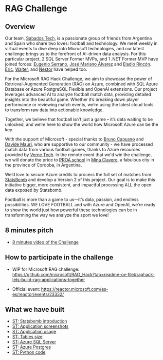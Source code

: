 # RAG Challenge

## Overview

Our team, [Sabados Tech](https://www.youtube.com/channel/UCw89YeTGdK74ZZ97_xcI2FA), is a passionate group of friends from Argentina and Spain who share two loves: football and technology. We meet weekly in virtual events to dive deep into Microsoft technologies, and our latest challenge brings us to the forefront of AI-driven data analysis. For this particular project, 2 SQL Server Former MVPs, and 1 .NET Former MVP have joined forces: [Eugenio Serrano](https://www.linkedin.com/in/eugenio-serrano/), [José Mariano Álvarez](https://www.linkedin.com/in/josemarianoalvarez/) and [Eladio Rincón](https://www.linkedin.com/in/erincon/). [Eric](https://github.com/eric-net), [Walter](https://github.com/Exodo77), and [Nestor](https://github.com/nnarvaez) have helped too.

For the Microsoft RAG Hack Challenge, we aim to showcase the power of Retrieval-Augmented Generation (RAG) on Azure, combined with SQL Azure Database or Azure PostgreSQL Flexible and OpenAI extensions. Our project leverages advanced AI to analyze football match data, providing detailed insights into the beautiful game. Whether it’s breaking down player performance or reviewing match events, we’re using the latest cloud tools to transform raw data into actionable knowledge.

Together, we believe that football isn’t just a game – it’s data waiting to be unlocked, and we’re here to show the world how Microsoft Azure can be the key.

With the support of Microsoft - special thanks to [Bruno Capuano](https://x.com/elbruno) and  [Davide Mauri](https://x.com/mauridb), who are supportive to our community - we have processed match data from various football games, thanks to Azure resources provided by [Verne Tech](https://www.vernegroup.com/). In the remote event that we'd win the challenge, we will donate the price to [PROA school](https://www.cba.gov.ar/escuelas-proa/) in [Mina Clavero](https://www.minaclavero.gov.ar/), a fabulous city in the province of Cordoba, in Argentina.

We’d love to secure Azure credits to process the full set of matches from [StatsBomb](https://github.com/statsbomb/open-data) and develop a Version 2 of this project. Our goal is to make this initiative bigger, more consistent, and impactful processing ALL the open data exposed by Statsbomb.

Football is more than a game to us—it’s data, passion, and endless possibilities. WE LOVE FOOTBALL and with Azure and OpenAI, we’re ready to show the world just how powerful these technologies can be in transforming the way we analyze the sport we love!

## 8 minutes pitch

- [8 minutes video of the Challenge](./RAG-Challenge_Sabados_Tech.mp4)

## How to participate in the challenge

- WIP for Microsoft RAG challenge:
<https://github.com/microsoft/RAG_Hack?tab=readme-ov-file#raghack-lets-build-rag-applications-together>

- Official event: <https://reactor.microsoft.com/es-es/reactor/events/23332/>

## What we have built

- [ST: Statsbomb introduction](README-statsbomb-intro.md)
- [ST: Application screenshots](README-app-screenshots.md)
- [ST: Application usage](README-app-use-case.md)
- [ST: Tables size](README-data-distribution.md)
- [ST: Azure SQL Server](README-azure-sqlserver.md)
- [ST: Azure Postgres](README-azure-postgres.md)
- [ST: Python code](README-python-code.md)
